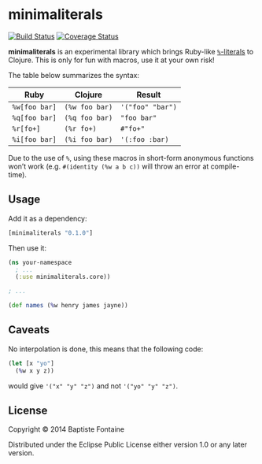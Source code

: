 # minimaliterals

[![Build Status](https://travis-ci.org/bfontaine/Minimaliterals.png)](https://travis-ci.org/bfontaine/Minimaliterals)
[![Coverage Status](https://coveralls.io/repos/bfontaine/Minimaliterals/badge.png)](https://coveralls.io/r/bfontaine/Minimaliterals)

**minimaliterals** is an experimental library which brings Ruby-like
[`%`-literals][1] to Clojure. This is only for fun with macros, use it at your
own risk!

[1]: https://en.wikibooks.org/wiki/Ruby_Programming/Syntax/Literals#The_.25_Notation

The table below summarizes the syntax:

| Ruby          | Clojure        | Result           |
|---------------|----------------|------------------|
| `%w[foo bar]` | `(%w foo bar)` | `'("foo" "bar")` |
| `%q[foo bar]` | `(%q foo bar)` | `"foo bar"`      |
| `%r[fo+]`     | `(%r fo+)`     | `#"fo+"`         |
| `%i[foo bar]` | `(%i foo bar)` | `'(:foo :bar)`   |

Due to the use of `%`, using these macros in short-form anonymous functions
won’t work (e.g. `#(identity (%w a b c))` will throw an error at compile-time).

## Usage

Add it as a dependency:

```clj
[minimaliterals "0.1.0"]
```

Then use it:

```clj
(ns your-namespace
  ; ...
  (:use minimaliterals.core))

; ...

(def names (%w henry james jayne))
```

## Caveats

No interpolation is done, this means that the following code:

```clj
(let [x "yo"]
  (%w x y z))
```

would give `'("x" "y" "z")` and not `'("yo" "y" "z")`.

## License

Copyright © 2014 Baptiste Fontaine

Distributed under the Eclipse Public License either version 1.0 or any later
version.
